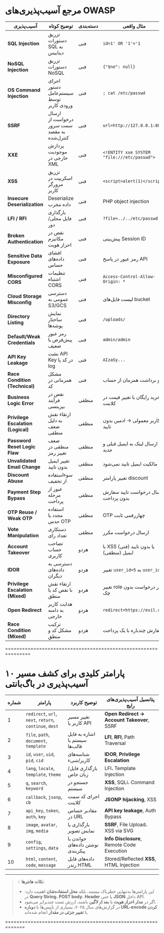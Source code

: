 # مرجع آسیب‌پذیری‌های OWASP

| آسیب‌پذیری | توضیح کوتاه | دسته‌بندی | مثال واقعی |
|------------|-------------|-----------|------------|
| **SQL Injection** | تزریق دستورات SQL به دیتابیس | فنی | `id=1' OR '1'='1` |
| **NoSQL Injection** | تزریق دستورات NoSQL | فنی | `{"$ne": null}` |
| **OS Command Injection** | اجرای دستور سیستم‌عامل توسط ورودی کاربر | فنی | `; cat /etc/passwd` |
| **SSRF** | ارسال درخواست از سمت سرور به مقصد کنترل‌شده | فنی | `url=http://127.0.0.1:8080` |
| **XXE** | پردازش موجودیت خارجی در XML | فنی | `<!ENTITY xxe SYSTEM "file:///etc/passwd">` |
| **XSS** | تزریق اسکریپت در مرورگر کاربر | فنی | `<script>alert(1)</script>` |
| **Insecure Deserialization** | Deserialize داده مخرب | فنی | PHP object injection |
| **LFI / RFI** | بارگذاری فایل محلی/دور | فنی | `?file=../../etc/passwd` |
| **Broken Authentication** | نقص در مکانیزم احراز هویت | فنی | پیش‌بینی Session ID |
| **Sensitive Data Exposure** | افشای داده‌های حساس | فنی | رمز عبور در پاسخ API |
| **Misconfigured CORS** | تنظیمات اشتباه CORS | فنی | `Access-Control-Allow-Origin: *` |
| **Cloud Storage Misconfig** | دسترسی عمومی به S3/GCS | فنی | لیست فایل‌های bucket |
| **Directory Listing** | نمایش ساختار پوشه‌ها | فنی | `/uploads/` |
| **Default/Weak Credentials** | رمز عبور پیش‌فرض یا ضعیف | فنی | `admin/admin` |
| **API Key Leakage** | نشت API Key در کد یا log | فنی | `AIzaSy...` |
| **Race Condition (Technical)** | مشکل همزمانی در کد | فنی | دو برداشت همزمان از حساب |
| **Business Logic Error** | نقص در فرآیند بیزینسی | منطقی | خرید رایگان با تغییر قیمت در کلاینت |
| **Privilege Escalation (Logical)** | ارتقاء نقش به دلیل ضعف منطقی | منطقی | کاربر معمولی → ادمین بدون تایید |
| **Password Reset Logic Flaw** | ضعف منطقی در تغییر رمز | منطقی | ارسال لینک به ایمیل قبلی و جدید |
| **Unvalidated Email Change** | تغییر ایمیل بدون تایید | منطقی | مالکیت ایمیل تایید نمی‌شود |
| **Discount Abuse** | سوءاستفاده از تخفیف | منطقی | تغییر پارامتر discount |
| **Payment Step Bypass** | عبور از مرحله پرداخت | منطقی | ارسال درخواست تایید سفارش بدون پرداخت |
| **OTP Reuse / Weak OTP** | استفاده مجدد یا حدس OTP | منطقی | OTP چهاررقمی ثابت |
| **Vote Manipulation** | دستکاری تعداد رای | منطقی | ارسال درخواست مکرر |
| **Account Takeover** | تصاحب حساب کاربری | هردو | با XSS (فنی) یا بدون تایید ایمیل (منطقی) |
| **IDOR** | دسترسی به داده‌های دیگران | هردو | تغییر `user_id=5` به `user_id=6` |
| **Privilege Escalation (Mixed)** | ارتقاء نقش با نقص کد یا منطق | هردو | تغییر role در درخواست بدون چک |
| **Open Redirect** | هدایت کاربر به دامنه خارجی | هردو | `redirect=https://evil.com` |
| **Race Condition (Mixed)** | ترکیب مشکل کد و منطق | هردو | سفارش چندباره با یک پرداخت |

===============================================================

# ۱۰ پارامتر کلیدی برای کشف مسیر آسیب‌پذیری در باگ‌بانتی

| شماره | پارامتر | توضیح کاربرد | پتانسیل آسیب‌پذیری‌های رایج |
|-------|---------|--------------|-----------------------------|
| 1 | `redirect`, `url`, `next`, `return`, `continue`, `dest` | تغییر مسیر کاربر یا API | **Open Redirect → Account Takeover**, SSRF |
| 2 | `file`, `path`, `document`, `template` | اشاره به فایل سیستم یا قالب‌ها | **LFI**, **RFI**, Path Traversal |
| 3 | `id`, `user`, `uid`, `pid`, `cid` | شناسه‌های کاربر/شیء | **IDOR**, **Privilege Escalation** |
| 4 | `lang`, `locale`, `template`, `theme` | بارگذاری فایل/زبان خاص | LFI، Template Injection |
| 5 | `q`, `search`, `keyword` | جستجو در سیستم | **XSS**, SQLi، Command Injection |
| 6 | `callback`, `jsonp`, `cb` | اجرای کد سمت کلاینت | **JSONP hijacking**, XSS |
| 7 | `api_key`, `token`, `auth`, `key` | مقادیر حساس در URL | **API key leakage**, Auth Bypass |
| 8 | `image`, `avatar`, `img`, `media` | بارگذاری یا نمایش تصویر | **SSRF**, File Upload، XSS via SVG |
| 9 | `config`, `settings`, `data` | خواندن یا نوشتن داده‌های پیکربندی | **Info Disclosure**, Remote Code Execution |
| 10 | `html`, `content`, `code`, `message` | داده‌های قابل رندر HTML | Stored/Reflected **XSS**, HTML Injection |

---

> 💡 **نکات هانترها**:
> - این پارامترها به‌تنهایی خطرناک نیستند، بلکه **محل استفاده‌شان** اهمیت دارد: در **Query String**، **POST body**، **Header** یا حتی **JSON** داخل API.
> - اگر در **مدار احراز هویت** یا **بعد از لاگین** باشند، ارزش تست چندبرابر می‌شود.
> - در گزارش‌های سال ۲۰۲۵، بسیاری از بایپس‌ها با **دوباره URL-encode کردن** یا **تغییر جزئی در مقدار** انجام شده‌اند.

=============================================================
